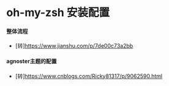 # oh-my-zsh 安装配置

#### 整体流程

* [转]<https://www.jianshu.com/p/7de00c73a2bb>



#### agnoster主题的配置

* [转]<https://www.cnblogs.com/Ricky81317/p/9062590.html>